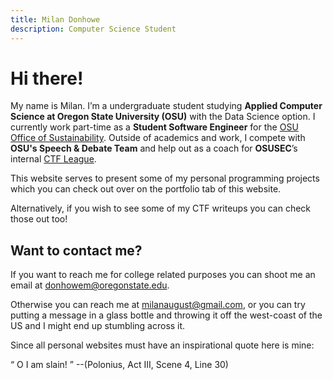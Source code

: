 ```yaml
---
title: Milan Donhowe
description: Computer Science Student 
---
```



# Hi there!

My name is Milan.  I’m a undergraduate student studying **Applied Computer Science at Oregon State University (OSU)** with the Data Science option.  I currently work part-time as a **Student Software Engineer** for the [OSU Office of Sustainability](https://fa.oregonstate.edu/sustainability/about/sustainability-office).  Outside of academics and work, I compete with **OSU's Speech & Debate Team** and help out as a coach for **OSUSEC**’s internal [CTF League](https://www.osusec.org/ctf-league/).

This website serves to present some of my personal programming projects which you can check out over on the portfolio tab of this website.

Alternatively, if you wish to see some of my CTF writeups you can check those out too!

## Want to contact me?

If you want to reach me for college related purposes you can shoot me an email at [donhowem@oregonstate.edu](mailto:donhowem@oregonstate.edu).

Otherwise you can reach me at [milanaugust@gmail.com](mailto:milanaugust@gmail.com), or you can try putting a message in a glass bottle and throwing it off the west-coast of the US and I might end up stumbling across it.


Since all personal websites must have an inspirational quote here is mine: 

<q> O I am slain! </q> --(Polonius, Act III, Scene 4, Line 30) 
